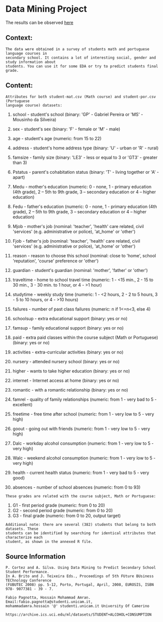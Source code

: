 # Data Mining Project

The results can be observed [here](https://app.powerbi.com/view?r=eyJrIjoiOWFkNjY1MmEtOWJkNy00MGU4LTg5NDAtYjYzNDkxNjJmNTFkIiwidCI6IjU1YmVlZWRmLTdhZmItNGI2YS1hYjU3LTBlMjYxYzI2NDJkZSIsImMiOjl9 "PowerBI visualization")


## Context:

```
The data were obtained in a survey of students math and portuguese language courses in
secondary school. It contains a lot of interesting social, gender and study information about
students. You can use it for some EDA or try to predict students final grade.
```
## Content:

```
Attributes for both student-mat.csv (Math course) and student-por.csv (Portuguese
language course) datasets:
```
1. school - student's school (binary: 'GP' - Gabriel Pereira or 'MS' - Mousinho da Silveira)
2. sex - student's sex (binary: 'F' - female or 'M' - male)
3. age - student's age (numeric: from 15 to 22)
4. address - student's home address type (binary: 'U' - urban or 'R' - rural)
5. famsize - family size (binary: 'LE3' - less or equal to 3 or 'GT3' - greater than 3)
6. Pstatus - parent's cohabitation status (binary: 'T' - living together or 'A' - apart)
7. Medu - mother's education (numeric: 0 - none, 1 - primary education (4th grade), 2 – 5th to
    9th grade, 3 – secondary education or 4 – higher education)
8. Fedu - father's education (numeric: 0 - none, 1 - primary education (4th grade), 2 – 5th to
    9th grade, 3 – secondary education or 4 – higher education)
9. Mjob - mother's job (nominal: 'teacher', 'health' care related, civil 'services' (e.g.
    administrative or police), 'at_home' or 'other')
10. Fjob - father's job (nominal: 'teacher', 'health' care related, civil 'services' (e.g.
    administrative or police), 'at_home' or 'other')
11. reason - reason to choose this school (nominal: close to 'home', school 'reputation', 'course'
    preference or 'other')
12. guardian - student's guardian (nominal: 'mother', 'father' or 'other')
13. traveltime - home to school travel time (numeric: 1 - <15 min., 2 - 15 to 30 min., 3 - 30 min.
    to 1 hour, or 4 - >1 hour)
14. studytime - weekly study time (numeric: 1 - <2 hours, 2 - 2 to 5 hours, 3 - 5 to 10 hours, or
    4 - >10 hours)
15. failures - number of past class failures (numeric: n if 1<=n<3, else 4)
16. schoolsup - extra educational support (binary: yes or no)
17. famsup - family educational support (binary: yes or no)
18. paid - extra paid classes within the course subject (Math or Portuguese) (binary: yes or no)
19. activities - extra-curricular activities (binary: yes or no)
20. nursery - attended nursery school (binary: yes or no)
21. higher - wants to take higher education (binary: yes or no)
22. internet - Internet access at home (binary: yes or no)


23. romantic - with a romantic relationship (binary: yes or no)
24. famrel - quality of family relationships (numeric: from 1 - very bad to 5 - excellent)
25. freetime - free time after school (numeric: from 1 - very low to 5 - very high)
26. goout - going out with friends (numeric: from 1 - very low to 5 - very high)
27. Dalc - workday alcohol consumption (numeric: from 1 - very low to 5 - very high)
28. Walc - weekend alcohol consumption (numeric: from 1 - very low to 5 - very high)
29. health - current health status (numeric: from 1 - very bad to 5 - very good)
30. absences - number of school absences (numeric: from 0 to 93)

```
These grades are related with the course subject, Math or Portuguese:
```
1. G1 - first period grade (numeric: from 0 to 20)
2. G2 - second period grade (numeric: from 0 to 20)
3. G3 - final grade (numeric: from 0 to 20, output target)

```
Additional note: there are several (382) students that belong to both datasets. These
students can be identified by searching for identical attributes that characterize each
student, as shown in the annexed R file.
```
## Source Information

```
P. Cortez and A. Silva. Using Data Mining to Predict Secondary School Student Performance.
In A. Brito and J. Teixeira Eds., Proceedings of 5th FUture BUsiness TEChnology Conference
(FUBUTEC 2008) pp. 5-12, Porto, Portugal, April, 2008, EUROSIS, ISBN 978- 9077381 - 39 - 7.
```
```
Fabio Pagnotta, Hossain Mohammad Amran. Email:fabio.pagnotta@studenti.unicam.it,
mohammadamra.hossain '@' studenti.unicam.it University Of Camerino
```
```
https://archive.ics.uci.edu/ml/datasets/STUDENT+ALCOHOL+CONSUMPTION
```


